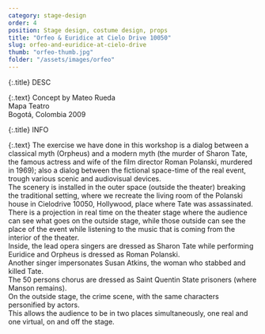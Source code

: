 ```yaml
---
category: stage-design
order: 4
position: Stage design, costume design, props
title: "Orfeo & Euridice at Cielo Drive 10050"
slug: orfeo-and-euridice-at-cielo-drive
thumb: "orfeo-thumb.jpg"
folder: "/assets/images/orfeo"
---
```


{:.title}
DESC

{:.text}
Concept by Mateo Rueda  
Mapa Teatro  
Bogotá, Colombia 2009

{:.title}
INFO

{:.text}
The exercise we have done in this workshop is a dialog between a classical myth (Orpheus) and a modern myth (the murder of Sharon Tate, the famous actress and wife of the film director Roman Polanski, murdered in 1969); also a dialog between the fictional space-time of the real event, trough various scenic and audiovisual devices.  
The scenery is installed in the outer space (outside the theater) breaking the traditional setting, where we recreate the living room of the Polanski house in Cielodrive 10050, Hollywood, place where Tate was assassinated.  
There is a projection in real time on the theater stage where the audience can see what goes on the outside stage, while those outside can see the place of the event while listening to the music that is coming from the interior of the theater.  
Inside, the lead opera singers are dressed as Sharon Tate while performing Euridice and Orpheus is dressed as Roman Polanski.  
Another singer impersonates Susan Atkins, the woman who stabbed and killed Tate.  
The 50 persons chorus are dressed as Saint Quentin State prisoners (where Manson remains).  
On the outside stage, the crime scene, with the same characters personified by actors.  
This allows the audience to be in two places simultaneously, one real and one virtual, on and off the stage.
